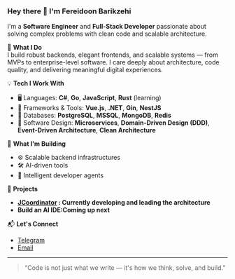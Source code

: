 ### Hey there 👋 I'm Fereidoon Barikzehi

I'm a **Software Engineer** and **Full-Stack Developer** passionate about solving complex problems with clean code and scalable architecture.

🔧 **What I Do**  
I build robust backends, elegant frontends, and scalable systems — from MVPs to enterprise-level software. I care deeply about architecture, code quality, and delivering meaningful digital experiences.

💡 **Tech I Work With**
- 🖥️ Languages: **C#**, **Go**, **JavaScript**, **Rust** (learning)
- 🧠 Frameworks & Tools: **Vue.js**, **.NET**, **Gin**, **NestJS**
- 💾 Databases: **PostgreSQL**, **MSSQL**, **MongoDB**, **Redis**
- 📐 Software Design: **Microservices**, **Domain-Driven Design (DDD)**, **Event-Driven Architecture**, **Clean Architecture**

🚀 **What I'm Building**
- ⚙️ Scalable backend infrastructures
- 🛠️ AI-driven tools
- 🧠 Intelligent developer agents

🧭 **Projects**
 - **[JCoordinator](https://github.com/jcoordinator) : Currently developing and leading the architecture** 
 - **Build an AI IDE:Coming up next**
 
📬 **Let's Connect**
- [Telegram](https://t.me/fbarikzehi)
- [Email](mailto:f.barikzehi.dev@gmail.com)

---

> “Code is not just what we write — it's how we think, solve, and build.”

